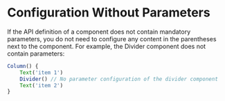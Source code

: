 # Configuration Without Parameters


If the API definition of a component does not contain mandatory parameters, you do not need to configure any content in the parentheses next to the component. For example, the Divider component does not contain parameters:


```ts
Column() {
    Text('item 1')
    Divider() // No parameter configuration of the divider component
    Text('item 2')
}
```
